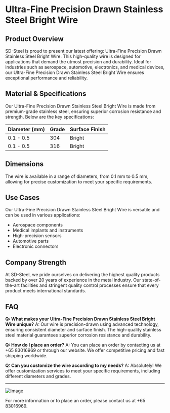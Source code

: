 # Ultra-Fine Precision Drawn Stainless Steel Bright Wire

## Product Overview
SD-Steel is proud to present our latest offering: Ultra-Fine Precision Drawn Stainless Steel Bright Wire. This high-quality wire is designed for applications that demand the utmost precision and durability. Ideal for industries such as aerospace, automotive, electronics, and medical devices, our Ultra-Fine Precision Drawn Stainless Steel Bright Wire ensures exceptional performance and reliability.

## Material & Specifications
Our Ultra-Fine Precision Drawn Stainless Steel Bright Wire is made from premium-grade stainless steel, ensuring superior corrosion resistance and strength. Below are the key specifications:

| **Diameter (mm)** | **Grade** | **Surface Finish** |
|-------------------|-----------|--------------------|
| 0.1 - 0.5         | 304       | Bright             |
| 0.1 - 0.5         | 316       | Bright             |

## Dimensions
The wire is available in a range of diameters, from 0.1 mm to 0.5 mm, allowing for precise customization to meet your specific requirements.

## Use Cases
Our Ultra-Fine Precision Drawn Stainless Steel Bright Wire is versatile and can be used in various applications:
- Aerospace components
- Medical implants and instruments
- High-precision sensors
- Automotive parts
- Electronic connectors

## Company Strength
At SD-Steel, we pride ourselves on delivering the highest quality products backed by over 20 years of experience in the metal industry. Our state-of-the-art facilities and stringent quality control processes ensure that every product meets international standards.

## FAQ
**Q: What makes your Ultra-Fine Precision Drawn Stainless Steel Bright Wire unique?**
A: Our wire is precision-drawn using advanced technology, ensuring consistent diameter and surface finish. The high-quality stainless steel material guarantees superior corrosion resistance and durability.

**Q: How do I place an order?**
A: You can place an order by contacting us at +65 83016969 or through our website. We offer competitive pricing and fast shipping worldwide.

**Q: Can you customize the wire according to my needs?**
A: Absolutely! We offer customization services to meet your specific requirements, including different diameters and grades.

---

![Image](https://github.com/user-attachments/assets/2567258e-e124-4816-932d-1809bd27ef0b)

For more information or to place an order, please contact us at +65 83016969.